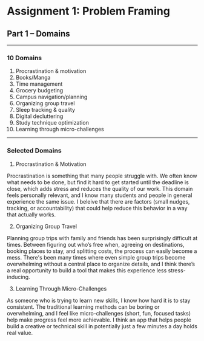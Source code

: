 # Assignment 1: Problem Framing  
## Part 1 – Domains

---

### 10 Domains 

1. Procrastination & motivation
2. Books/Manga
3. Time management
4. Grocery budgeting
5. Campus navigation/planning
6. Organizing group travel
7. Sleep tracking & quality
8. Digital decluttering
9. Study technique optimization
10. Learning through micro-challenges

---

### Selected Domains

1. Procrastination & Motivation

Procrastination is something that many people struggle with. We often know what needs to be done, but find it hard to get started until the deadline is close, which adds stress and reduces the quality of our work. This domain feels personally relevant, and I know many students and people in general experience the same issue. I beleive that there are factors (small nudges, tracking, or accountability) that could help reduce this behavior in a way that actually works.

2. Organizing Group Travel

Planning group trips with family and friends has been surprisingly difficult at times. Between figuring out who’s free when, agreeing on destinations, booking places to stay, and splitting costs, the process can easily become a mess. There's been many times where even simple group trips become overwhelming without a central place to organize details, and I think there’s a real opportunity to build a tool that makes this experience less stress-inducing.

3. Learning Through Micro-Challenges

As someone who is trying to learn new skills, I know how hard it is to stay consistent. The traditional learning methods can be boring or overwhelming, and I feel like micro-challenges (short, fun, focused tasks) help make progress feel more achievable. I think an app that helps people build a creative or technical skill in potentially just a few minutes a day holds real value.